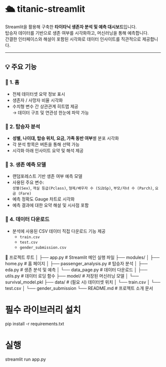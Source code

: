 # 🛳️ titanic-streamlit

Streamlit을 활용해 구축한 **타이타닉 생존자 분석 및 예측 대시보드**입니다.  
탑승자 데이터를 기반으로 생존 여부를 시각화하고, 머신러닝을 통해 예측합니다.  
간결한 인터페이스와 해설이 포함된 시각화로 데이터 인사이트를 직관적으로 제공합니다.

---

## 💡 주요 기능

### 🔹 1. 홈
- 전체 데이터셋 요약 정보 표시  
- 생존자 / 사망자 비율 시각화  
- 수치형 변수 간 상관관계 히트맵 제공  
  → 데이터 구조 및 연관성 한눈에 파악 가능
  

### 🔹 2. 탑승자 분석
- **성별, 나이대, 탑승 위치, 요금, 가족 동반 여부**별 분포 시각화  
- 각 분석 항목은 버튼을 통해 선택 가능  
- 시각화 아래 인사이트 요약 및 해석 제공


### 🔹 3. 생존 예측 모델
- 랜덤포레스트 기반 생존 여부 예측 모델  
- 사용된 주요 변수:  
  `성별(Sex)`, `객실 등급(Pclass)`, `형제/배우자 수 (SibSp)`, `부모/자녀 수 (Parch)`, `요금 (Fare)`
- 예측 정확도 Gauge 차트로 시각화  
- 예측 결과에 대한 요약 해설 및 시사점 포함


### 🔹 4. 데이터 다운로드
- 분석에 사용된 CSV 데이터 직접 다운로드 기능 제공  
  - `train.csv`  
  - `test.csv`  
  - `gender_submission.csv`
 
📁 프로젝트 루트
│
├── app.py                 # Streamlit 메인 실행 파일
├── modules/
│   ├── home.py            # 홈 페이지
│   ├── passenger_analysis.py  # 탑승자 분석
│   ├── eda.py             # 생존 분석 및 예측
│   └── data_page.py       # 데이터 다운로드
│
├── utils.py               # 데이터 로딩 함수
├── model/                 # 저장된 머신러닝 모델
│   └── survival_model.pkl
├── data/                  # (필요 시) 데이터셋 위치
│   └── train.csv
│   └── test.csv
│   └── gender_submission
└── README.md              # 프로젝트 소개 문서

# 필수 라이브러리 설치
pip install -r requirements.txt

# 실행
streamlit run app.py

